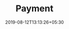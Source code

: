 ---
title: "Payment"
date: 2019-08-12T13:13:26+05:30
type: "credit-report/resume"
layout: "payment"

currentinfo: 'completed'
currentpayment: 'incomplete'
currentkyc: ''
currentreport: ''

loggedin: true
progressBar: true
---